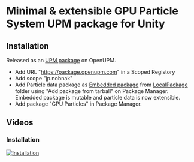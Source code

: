 # Minimal & extensible GPU Particle System UPM package for Unity

## Installation
Released as an [UPM package](https://openupm.com/packages/jp.nobnak.gpu_particles/) on OpenUPM. 
- Add URL "https://package.openupm.com" in a Scoped Registory
- Add scope "jp.nobnak"
- Add Particle data package as [Embedded package](https://docs.unity3d.com/2022.3/Documentation/Manual/Glossary.html#Embeddedpackage) from [LocalPackage](LocalPackages~) folder using "Add package from tarball" on Package Manager. Embedded package is mutable and particle data is now extensible.
- Add package "GPU Particles" in Package Manager.

## Videos
### Installation 
[![Installation](http://img.youtube.com/vi/6Kn06Awqx1U/mqdefault.jpg)](https://youtu.be/6Kn06Awqx1U)
